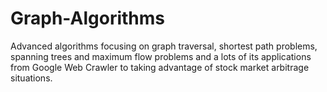 # Graph-Algorithms

Advanced algorithms focusing on graph traversal, shortest path problems, spanning trees and maximum flow problems and a lots of its applications from Google Web Crawler to taking advantage of stock market arbitrage situations. 
